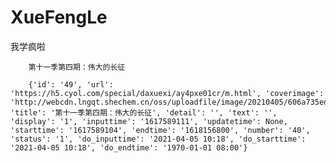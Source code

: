 # XueFengLe     

我学疯啦    

        第十一季第四期：伟大的长征     

        {'id': '49', 'url': 'https://h5.cyol.com/special/daxuexi/ay4pxe01cr/m.html', 'coverimage': 'http://webcdn.lngqt.shechem.cn/oss/uploadfile/image/20210405/606a735eda825.jpg', 'title': '第十一季第四期：伟大的长征', 'detail': '', 'text': '', 'display': '1', 'inputtime': '1617589111', 'updatetime': None, 'starttime': '1617589104', 'endtime': '1618156800', 'number': '40', 'status': '1', 'do_inputtime': '2021-04-05 10:18', 'do_starttime': '2021-04-05 10:18', 'do_endtime': '1970-01-01 08:00'}